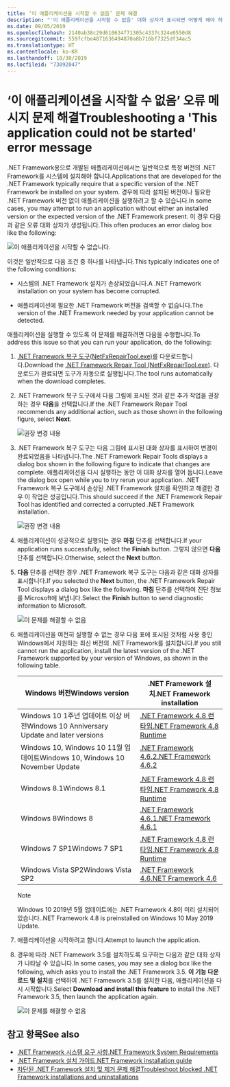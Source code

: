```yaml
---
title: ‘이 애플리케이션을 시작할 수 없음’ 문제 해결
description: "'이 애플리케이션을 시작할 수 없음' 대화 상자가 표시되면 어떻게 해야 하는지 알아보세요."
ms.date: 09/05/2019
ms.openlocfilehash: 2140ab38c29d610634f71305c4337c324e0550d8
ms.sourcegitcommit: 559fcfbe4871636494870a8b716bf7325df34ac5
ms.translationtype: HT
ms.contentlocale: ko-KR
ms.lasthandoff: 10/30/2019
ms.locfileid: "73092047"
---
```

# <a name="troubleshooting-a-this-application-could-not-be-started-error-message"></a><span data-ttu-id="d66d4-103">‘이 애플리케이션을 시작할 수 없음’ 오류 메시지 문제 해결</span><span class="sxs-lookup"><span data-stu-id="d66d4-103">Troubleshooting a 'This application could not be started' error message</span></span>

<span data-ttu-id="d66d4-104">.NET Framework용으로 개발된 애플리케이션에서는 일반적으로 특정 버전의 .NET Framework를 시스템에 설치해야 합니다.</span><span class="sxs-lookup"><span data-stu-id="d66d4-104">Applications that are developed for the .NET Framework typically require that a specific version of the .NET Framework be installed on your system.</span></span> <span data-ttu-id="d66d4-105">경우에 따라 설치된 버전이나 필요한 .NET Framework 버전 없이 애플리케이션을 실행하려고 할 수 있습니다.</span><span class="sxs-lookup"><span data-stu-id="d66d4-105">In some cases, you may attempt to run an application without either an installed version or the expected version of the .NET Framework present.</span></span> <span data-ttu-id="d66d4-106">이 경우 다음과 같은 오류 대화 상자가 생성됩니다.</span><span class="sxs-lookup"><span data-stu-id="d66d4-106">This often produces an error dialog box like the following:</span></span>

![이 애플리케이션을 시작할 수 없습니다.](media/application-not-started/app-could-not-be-started.png)

<span data-ttu-id="d66d4-108">이것은 일반적으로 다음 조건 중 하나를 나타냅니다.</span><span class="sxs-lookup"><span data-stu-id="d66d4-108">This typically indicates one of the following conditions:</span></span>

- <span data-ttu-id="d66d4-109">시스템의 .NET Framework 설치가 손상되었습니다.</span><span class="sxs-lookup"><span data-stu-id="d66d4-109">A .NET Framework installation on your system has become corrupted.</span></span>

- <span data-ttu-id="d66d4-110">애플리케이션에 필요한 .NET Framework 버전을 검색할 수 없습니다.</span><span class="sxs-lookup"><span data-stu-id="d66d4-110">The version of the .NET Framework needed by your application cannot be detected.</span></span>

<span data-ttu-id="d66d4-111">애플리케이션을 실행할 수 있도록 이 문제를 해결하려면 다음을 수행합니다.</span><span class="sxs-lookup"><span data-stu-id="d66d4-111">To address this issue so that you can run your application, do the following:</span></span>

1. <span data-ttu-id="d66d4-112">[.NET Framework 복구 도구(NetFxRepairTool.exe)](https://www.microsoft.com/download/details.aspx?id=30135)를 다운로드합니다.</span><span class="sxs-lookup"><span data-stu-id="d66d4-112">Download the [.NET Framework Repair Tool (NetFxRepairTool.exe)](https://www.microsoft.com/download/details.aspx?id=30135).</span></span> <span data-ttu-id="d66d4-113">다운로드가 완료되면 도구가 자동으로 실행됩니다.</span><span class="sxs-lookup"><span data-stu-id="d66d4-113">The tool runs automatically when the download completes.</span></span>

1. <span data-ttu-id="d66d4-114">.NET Framework 복구 도구에서 다음 그림에 표시된 것과 같은 추가 작업을 권장하는 경우 **다음**을 선택합니다.</span><span class="sxs-lookup"><span data-stu-id="d66d4-114">If the .NET Framework Repair Tool recommends any additional action, such as those shown in the following figure, select **Next**.</span></span>

   ![권장 변경 내용](media/application-not-started/repair-tool-recommended-changes.png)

1. <span data-ttu-id="d66d4-116">.NET Framework 복구 도구는 다음 그림에 표시된 대화 상자를 표시하여 변경이 완료되었음을 나타냅니다.</span><span class="sxs-lookup"><span data-stu-id="d66d4-116">The .NET Framework Repair Tools displays a dialog box shown in the following figure to indicate that changes are complete.</span></span> <span data-ttu-id="d66d4-117">애플리케이션을 다시 실행하는 동안 이 대화 상자를 열어 둡니다.</span><span class="sxs-lookup"><span data-stu-id="d66d4-117">Leave the dialog box open while you to try rerun your application.</span></span> <span data-ttu-id="d66d4-118">.NET Framework 복구 도구에서 손상된 .NET Framework 설치를 확인하고 해결한 경우 이 작업은 성공입니다.</span><span class="sxs-lookup"><span data-stu-id="d66d4-118">This should succeed if the .NET Framework Repair Tool has identified and corrected a corrupted .NET Framework installation.</span></span>

   ![권장 변경 내용](media/application-not-started/repair-tool-changes-complete.png)

1. <span data-ttu-id="d66d4-120">애플리케이션이 성공적으로 실행되는 경우 **마침** 단추를 선택합니다.</span><span class="sxs-lookup"><span data-stu-id="d66d4-120">If your application runs successfully, select the **Finish** button.</span></span> <span data-ttu-id="d66d4-121">그렇지 않으면 **다음** 단추를 선택합니다.</span><span class="sxs-lookup"><span data-stu-id="d66d4-121">Otherwise, select the **Next** button.</span></span>

1. <span data-ttu-id="d66d4-122">**다음** 단추를 선택한 경우 .NET Framework 복구 도구는 다음과 같은 대화 상자를 표시합니다.</span><span class="sxs-lookup"><span data-stu-id="d66d4-122">If you selected the **Next** button, the .NET Framework Repair Tool displays a dialog box like the following.</span></span> <span data-ttu-id="d66d4-123">**마침** 단추를 선택하여 진단 정보를 Microsoft에 보냅니다.</span><span class="sxs-lookup"><span data-stu-id="d66d4-123">Select the **Finish** button to send diagnostic information to Microsoft.</span></span>

   ![이 문제를 해결할 수 없음](media/application-not-started/repair-tool-no-resolution.png)

1. <span data-ttu-id="d66d4-125">애플리케이션을 여전히 실행할 수 없는 경우 다음 표에 표시된 것처럼 사용 중인 Windows에서 지원하는 최신 버전의 .NET Framework를 설치합니다.</span><span class="sxs-lookup"><span data-stu-id="d66d4-125">If you still cannot run the application, install the latest version of the .NET Framework supported by your version of Windows, as shown in the following table.</span></span>

   |<span data-ttu-id="d66d4-126">Windows 버전</span><span class="sxs-lookup"><span data-stu-id="d66d4-126">Windows version</span></span>|<span data-ttu-id="d66d4-127">.NET Framework 설치</span><span class="sxs-lookup"><span data-stu-id="d66d4-127">.NET Framework installation</span></span>|
   |---|---|
   |<span data-ttu-id="d66d4-128">Windows 10 1주년 업데이트 이상 버전</span><span class="sxs-lookup"><span data-stu-id="d66d4-128">Windows 10 Anniversary Update and later versions</span></span>|[<span data-ttu-id="d66d4-129">.NET Framework 4.8 런타임</span><span class="sxs-lookup"><span data-stu-id="d66d4-129">.NET Framework 4.8 Runtime</span></span>](https://dotnet.microsoft.com/download/dotnet-framework/net48)|
   |<span data-ttu-id="d66d4-130">Windows 10, Windows 10 11월 업데이트</span><span class="sxs-lookup"><span data-stu-id="d66d4-130">Windows 10, Windows 10 November Update</span></span>|[<span data-ttu-id="d66d4-131">.NET Framework 4.6.2</span><span class="sxs-lookup"><span data-stu-id="d66d4-131">.NET Framework 4.6.2</span></span>](https://www.microsoft.com/download/details.aspx?id=53345)|
   |<span data-ttu-id="d66d4-132">Windows 8.1</span><span class="sxs-lookup"><span data-stu-id="d66d4-132">Windows 8.1</span></span>|[<span data-ttu-id="d66d4-133">.NET Framework 4.8 런타임</span><span class="sxs-lookup"><span data-stu-id="d66d4-133">.NET Framework 4.8 Runtime</span></span>](https://dotnet.microsoft.com/download/dotnet-framework/net48)|
   |<span data-ttu-id="d66d4-134">Windows 8</span><span class="sxs-lookup"><span data-stu-id="d66d4-134">Windows 8</span></span>|[<span data-ttu-id="d66d4-135">.NET Framework 4.6.1</span><span class="sxs-lookup"><span data-stu-id="d66d4-135">.NET Framework 4.6.1</span></span>](https://www.microsoft.com/download/details.aspx?id=49981)|
   |<span data-ttu-id="d66d4-136">Windows 7 SP1</span><span class="sxs-lookup"><span data-stu-id="d66d4-136">Windows 7 SP1</span></span>|[<span data-ttu-id="d66d4-137">.NET Framework 4.8 런타임</span><span class="sxs-lookup"><span data-stu-id="d66d4-137">.NET Framework 4.8 Runtime</span></span>](https://dotnet.microsoft.com/download/dotnet-framework/net48)|
   |<span data-ttu-id="d66d4-138">Windows Vista SP2</span><span class="sxs-lookup"><span data-stu-id="d66d4-138">Windows Vista SP2</span></span>|[<span data-ttu-id="d66d4-139">.NET Framework 4.6</span><span class="sxs-lookup"><span data-stu-id="d66d4-139">.NET Framework 4.6</span></span>](https://www.microsoft.com/download/details.aspx?id=48130)|

   > [!NOTE]
   > <span data-ttu-id="d66d4-140">Windows 10 2019년 5월 업데이트에는 .NET Framework 4.8이 미리 설치되어 있습니다.</span><span class="sxs-lookup"><span data-stu-id="d66d4-140">.NET Framework 4.8 is preinstalled on Windows 10 May 2019 Update.</span></span>

1. <span data-ttu-id="d66d4-141">애플리케이션을 시작하려고 합니다.</span><span class="sxs-lookup"><span data-stu-id="d66d4-141">Attempt to launch the application.</span></span>

1. <span data-ttu-id="d66d4-142">경우에 따라 .NET Framework 3.5를 설치하도록 요구하는 다음과 같은 대화 상자가 나타날 수 있습니다.</span><span class="sxs-lookup"><span data-stu-id="d66d4-142">In some cases, you may see a dialog box like the following, which asks you to install the .NET Framework 3.5.</span></span> <span data-ttu-id="d66d4-143">**이 기능 다운로드 및 설치**를 선택하여 .NET Framework 3.5를 설치한 다음, 애플리케이션을 다시 시작합니다.</span><span class="sxs-lookup"><span data-stu-id="d66d4-143">Select **Download and install this feature** to install the .NET Framework 3.5, then launch the application again.</span></span>

   ![이 문제를 해결할 수 없음](media/application-not-started/install-3-5.png)

## <a name="see-also"></a><span data-ttu-id="d66d4-145">참고 항목</span><span class="sxs-lookup"><span data-stu-id="d66d4-145">See also</span></span>

- [<span data-ttu-id="d66d4-146">.NET Framework 시스템 요구 사항</span><span class="sxs-lookup"><span data-stu-id="d66d4-146">.NET Framework System Requirements</span></span>](../get-started/system-requirements.md)
- [<span data-ttu-id="d66d4-147">.NET Framework 설치 가이드</span><span class="sxs-lookup"><span data-stu-id="d66d4-147">.NET Framework installation guide</span></span>](index.md)
- [<span data-ttu-id="d66d4-148">차단된 .NET Framework 설치 및 제거 문제 해결</span><span class="sxs-lookup"><span data-stu-id="d66d4-148">Troubleshoot blocked .NET Framework installations and uninstallations</span></span>](troubleshoot-blocked-installations-and-uninstallations.md)
